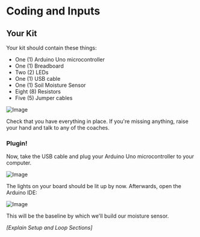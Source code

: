 # Coding and Inputs

## Your Kit

Your kit should contain these things:

 - One (1) Arduino Uno microcontroller
 - One (1) Breadboard
 - Two (2) LEDs
 - One (1) USB cable
 - One (1) Soil Moisture Sensor
 - Eight (8) Resistors
 - Five (5) Jumper cables

![Image][2-1-1-kit]

Check that you have everything in place. If you're missing anything, raise your hand and talk to any of the coaches.

### Plugin!

Now, take the USB cable and plug your Arduino Uno microcontroller to your computer.

![Image][2-1-2-plugin]

The lights on your board should be lit up by now. Afterwards, open the Arduino IDE:

![Image][2-1-3-ide]

This will be the baseline by which we'll build our moisture sensor. 

*[Explain Setup and Loop Sections]*

[2-1-1-kit]: https://raw.githubusercontent.com/OutbackHack/outbackhack-module/master/images/2-1/2-1-kit.jpg
[2-1-2-plugin]: https://raw.githubusercontent.com/OutbackHack/outbackhack-module/master/images/2-1/2-2-plugin.jpg
[2-1-3-ide]: https://raw.githubusercontent.com/OutbackHack/outbackhack-module/master/images/2-1/2-3-ide.jpg 
